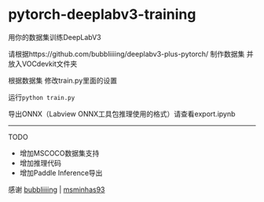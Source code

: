 # pytorch-deeplabv3-training
用你的数据集训练DeepLabV3

请根据https://github.com/bubbliiiing/deeplabv3-plus-pytorch/ 制作数据集 并放入VOCdevkit文件夹

根据数据集 修改train.py里面的设置

运行`python train.py`

导出ONNX（Labview ONNX工具包推理使用的格式）请查看export.ipynb
_______________
TODO
+ 增加MSCOCO数据集支持
+ 增加推理代码
+ 增加Paddle Inference导出

感谢 [bubbliiiing](https://github.com/bubbliiiing) | [msminhas93](https://github.com/msminhas93)
